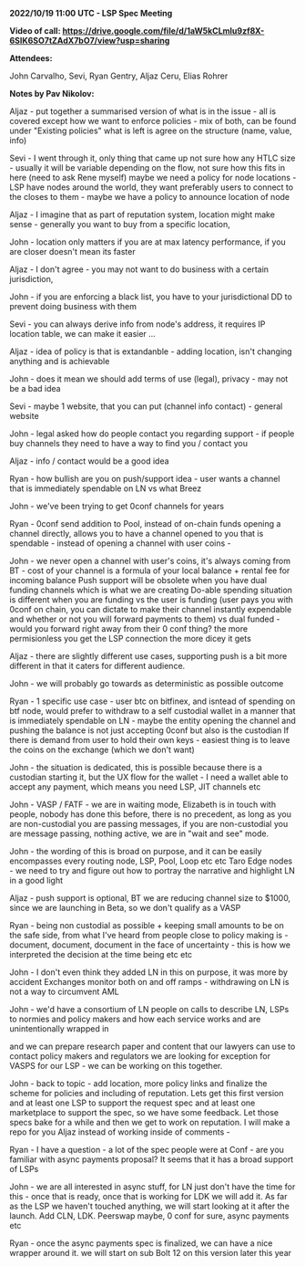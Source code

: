 **2022/10/19 11:00 UTC - LSP Spec Meeting**

**Video of call: https://drive.google.com/file/d/1aW5kCLmlu9zf8X-6SIK6SO7tZAdX7bO7/view?usp=sharing**

**Attendees:**

John Carvalho, Sevi, Ryan Gentry, Aljaz Ceru, Elias Rohrer

**Notes by Pav Nikolov:**

Aljaz - put together a summarised version of what is in the issue - all is covered except how we want to enforce policies - mix of both, can be found under "Existing policies" 
what is left is 
agree on the structure (name, value, info) 

Sevi - I went through it, only thing that came up 
not sure how any HTLC size - usually it will be variable depending on the flow, not sure how this fits in here (need to ask Rene myself)
maybe we need a policy for node locations - LSP have nodes around the world, they want preferably users to connect to the closes to them - maybe we have a policy to announce location of node

Aljaz - I imagine that as part of reputation system, location might make sense - generally you want to buy from a specific location, 

John - location only matters if you are at max latency performance, if you are closer doesn't mean its faster 

Aljaz - I don't agree - you may not want to do business with a certain jurisdiction, 

John - if you are enforcing a black list, you have to your jurisdictional DD to prevent doing business with them

Sevi - you can always derive info from node's address, it requires IP location table, we can make it easier ...

Aljaz - idea of policy is that is extandanble - adding location, isn't changing anything and is achievable 

John - does it mean we should add terms of use (legal), privacy - may not be a bad idea 

Sevi - maybe 1 website, that you can put (channel info contact) - general website 

John - legal asked how do people contact you regarding support - if people buy channels they need to have a way to find you / contact you 

Aljaz - info / contact would be a good idea 

Ryan - how bullish are you on push/support idea - user wants a channel that is immediately spendable on LN vs what Breez 

John - we've been trying to get 0conf channels for years

Ryan - 0conf send addition to Pool, instead of on-chain funds opening a channel directly, allows you to have a channel opened to you that is spendable - 
instead of opening a channel with user coins - 

John - we never open a channel with user's coins, it's always coming from BT - cost of your channel is a formula of your local balance + rental fee for incoming balance 
Push support will be obsolete when you have dual funding channels which is what we are creating 
Do-able spending situation is different when you are funding vs the user is funding (user pays you with 0conf on chain, you can dictate to make their channel instantly expendable and whether or not you will forward payments to them) vs dual funded - would you forward right away from their 0 conf thing? 
the more permisionless you get the LSP connection the more dicey it gets 

Aljaz - there are slightly different use cases, supporting push is a bit more different in that it caters for different audience.

John - we will probably go towards as deterministic as possible outcome 

Ryan - 1 specific use case - user btc on bitfinex, and isntead of spending on btf node, would prefer to withdraw to a self custodial wallet in a manner that is immediately spendable on LN - maybe the entity opening the channel and pushing the balance is not just accepting 0conf but also is the custodian 
If there is demand from user to hold their own keys - easiest thing is to leave the coins on the exchange (which we don't want) 

John - the situation is dedicated, this is possible because there is a custodian starting it, but the UX flow for the wallet - I need a wallet able to accept any payment, which means you need LSP, JIT channels etc 

John - VASP / FATF - we are in waiting mode, Elizabeth is in touch with people, nobody has done this before, there is no precedent, as long as you are non-custodial you are passing messages, if you are non-custodial you are message passing, nothing active, we are in "wait and see" mode.

John - the wording of this is broad on purpose, and it can be easily encompasses every routing node, LSP, Pool, Loop etc etc Taro Edge nodes - we need to try and figure out how to portray the narrative and highlight LN in a good light

Aljaz - push support is optional, 
BT we are reducing channel size to $1000, since we are launching in Beta, so we don't qualify as a VASP

Ryan - being non custodial as possible + keeping small amounts to be on the safe side, from what I've heard from people close to policy making is - document, document, document in the face of uncertainty - this is how we interpreted the decision at the time being etc etc 

John - I don't even think they added LN in this on purpose, it was more by accident 
Exchanges monitor both on and off ramps - withdrawing on LN is not a way to circumvent AML

John - we'd have a consortium of LN people on calls to describe LN, LSPs to normies and policy makers and how each service works and are unintentionally wrapped in 

and we can prepare research paper and content that our lawyers can use to contact policy makers and regulators we are looking for exception for VASPS for our LSP - we can be working on this together. 

John - back to topic - add location, more policy links and finalize the scheme for policies and including of reputation. 
Lets get this first version and at least one LSP to support the request spec and at least one marketplace to support the spec, so we have some feedback. Let those specs bake for a while and then we get to work on reputation. 
I will make a repo for you Aljaz instead of working inside of comments - 

Ryan - I have a question - a lot of the spec people were at Conf - are you familiar with async payments proposal? It seems that it has a broad support of LSPs

John - we are all interested in async stuff, for LN just don't have the time for this - once that is ready, once that is working for LDK we will add it. As far as the LSP we haven't touched anything, we will start looking at it after the launch. Add CLN, LDK. Peerswap maybe, 0 conf for sure, async payments etc

Ryan - once the async payments spec is finalized, we can have a nice wrapper around it. 
we will start on sub Bolt 12 on this version later this year
